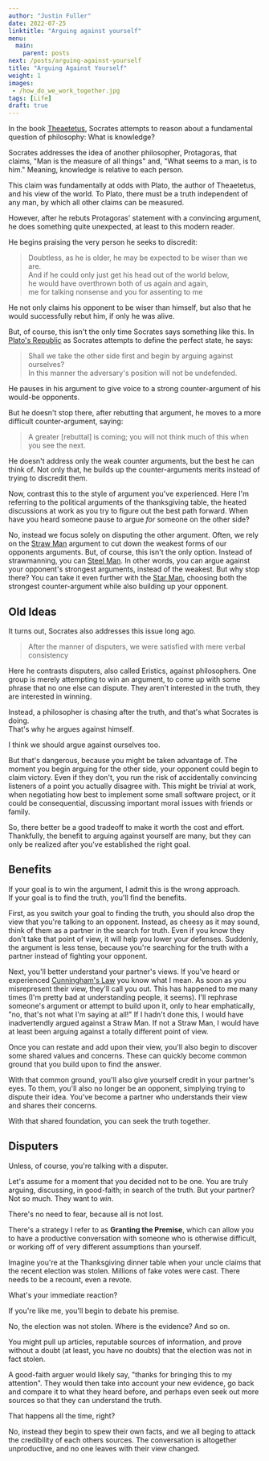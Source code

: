 ```yaml
---
author: "Justin Fuller"
date: 2022-07-25
linktitle: "Arguing against yourself"
menu:
  main:
    parent: posts
next: /posts/arguing-against-yourself
title: "Arguing Against Yourself"
weight: 1
images:
 - /how_do_we_work_together.jpg
tags: [Life]
draft: true
---
```


In the book [Theaetetus](https://amzn.to/3BfyJTl), Socrates attempts to reason about a fundamental question 
of philosophy: What is knowledge?

Socrates addresses the idea of another philosopher, Protagoras, that claims, "Man is the measure of all things"
and, "What seems to a man, is to him." Meaning, knowledge is relative to each person.

<!--more-->

This claim was fundamentally at odds with Plato, the author of Theaetetus, and his view of the world.
To Plato, there must be a truth independent of any man, by which all other claims can be measured.

However, after he rebuts Protagoras' statement with a convincing argument,
he does something quite unexpected, at least to this modern reader.

He begins praising the very person he seeks to discredit:

> Doubtless, as he is older, he may be expected to be wiser than we are. <br />
> And if he could only just get his head out of the world below, <br />
> he would have overthrown both of us again and again, <br />
> me for talking nonsense and you for assenting to me <br />

He not only claims his opponent to be wiser than himself, but also that he would
successfully rebut him, if only he was alive.

But, of course, this isn't the only time Socrates says something like this.
In [Plato's Republic](https://amzn.to/3PFdHSQ) as Socrates attempts to define the perfect state,
he says:

> Shall we take the other side first and begin by arguing against ourselves? <br />
> In this manner the adversary's position will not be undefended.

He pauses in his argument to give voice to a strong counter-argument of his would-be opponents.

But he doesn't stop there, after rebutting that argument, he moves to a more difficult counter-argument,
saying:

> A greater [rebuttal] is coming; you will not think much of this when you see the next.

He doesn't address only the weak counter arguments, but the best he can think of. Not only that,
he builds up the counter-arguments merits instead of trying to discredit them.

Now, contrast this to the style of argument you've experienced. Here I'm referring to the political
arguments of the thanksgiving table, the heated discussions at work as you try to figure out
the best path forward. When have you heard someone pause to argue _for_ someone on the other side?

No, instead we focus solely on disputing the other argument. Often, we rely on the [Straw Man](https://en.wikipedia.org/wiki/Straw_man)
argument to cut down the weakest forms of our opponents arguments. But, of course, this isn't the only option.
Instead of strawmanning, you can [Steel Man](https://constantrenewal.com/steel-man). In other words, you can argue
against your opponent's strongest arguments, instead of the weakest. But why stop there? You can take it even further
with the [Star Man](https://centerforinquiry.org/blog/how-to-star-man-arguing-from-compassion/), choosing both the strongest counter-argument while also building up your opponent.  

## Old Ideas

It turns out, Socrates also addresses this issue long ago.  

> After the manner of disputers, we were satisfied with mere verbal consistency 

Here he contrasts disputers, also called Eristics, against philosophers. 
One group is merely attempting to win an argument, to come up with some phrase that no one else can dispute. 
They aren't interested in the truth, they are interested in winning.  

Instead, a philosopher is chasing after the truth, and that's what Socrates is doing.  
That's why he argues against himself.  

I think we should argue against ourselves too.  

But that's dangerous, because you might be taken advantage of. 
The moment you begin arguing for the other side, your opponent could begin to claim victory. 
Even if they don't, you run the risk of accidentally convincing listeners of a point you actually disagree with. 
This might be trivial at work, when negotiating how best to implement some small software project, 
or it could be consequential, discussing important moral issues with friends or family.

So, there better be a good tradeoff to make it worth the cost and effort.
Thankfully, the benefit to arguing against yourself are many, but they can only be realized
after you've established the right goal.

## Benefits

If your goal is to win the argument, I admit this is the wrong approach. <br />
If your goal is to find the truth, you'll find the benefits.

First, as you switch your goal to finding the truth, you should also drop the view
that you're talking to an opponent. Instead, as cheesy as it may sound, think of them as a partner in the search for truth.
Even if you know they don't take that point of view, it will help you lower your defenses.
Suddenly, the argument is less tense, because you're searching for the truth with a partner
instead of fighting your opponent.

Next, you'll better understand your partner's views.
If you've heard or experienced [Cunningham's Law](https://en.wikipedia.org/wiki/Ward_Cunningham#%22Cunningham's_Law%22)
you know what I mean. As soon as you misrepresent their view, they'll call you out.
This has happened to me many times (I'm pretty bad at understanding people, it seems). 
I'll rephrase someone's argument or attempt to build upon it, only to hear emphatically, "no, that's not what I'm saying at all!"
If I hadn't done this, I would have inadvertendly argued against a Straw Man. 
If not a Straw Man, I would have at least been arguing against a totally different point of view.

Once you can restate and add upon their view, you'll also begin to discover some shared values and concerns. 
These can quickly become common ground that you build upon to find the answer.

With that common ground, you'll also give yourself credit in your partner's eyes.
To them, you'll also no longer be an opponent, simplying trying to dispute their idea.
You've become a partner who understands their view and shares their concerns.

With that shared foundation, you can seek the truth together.

## Disputers

Unless, of course, you're talking with a disputer.

Let's assume for a moment that you decided not to be one.
You are truly arguing, discussing, in good-faith; in search of the truth.
But your partner? Not so much. They want to *win*.

There's no need to fear, because all is not lost.

There's a strategy I refer to as **Granting the Premise**, which can allow you
to have a productive conversation with someone who is otherwise difficult, or working off of very
different assumptions than yourself.

Imagine you're at the Thanksgiving dinner table when your uncle claims that the recent
election was stolen. Millions of fake votes were cast. There needs to be a recount, even a revote.

What's your immediate reaction?

If you're like me, you'll begin to debate his premise.

No, the election was not stolen. Where is the evidence? And so on.

You might pull up articles, reputable sources of information, and prove without a doubt (at least, you have no doubts)
that the election was not in fact stolen.

A good-faith arguer would likely say, "thanks for bringing this to my attention".
They would then take into account your new evidence, go back and compare it to what they heard before,
and perhaps even seek out more sources so that they can understand the truth.

That happens all the time, right?

No, instead they begin to spew their own facts, and we all beging to attack the credibility
of each others sources. The conversation is altogether unproductive, and no one leaves with their view changed.
